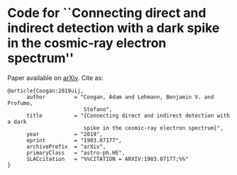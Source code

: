 # Code for ``Connecting direct and indirect detection with a dark spike in the cosmic-ray electron spectrum''

Paper available on [arXiv](https://arxiv.org/abs/1903.07177). Cite as:

```
@article{Coogan:2019uij,
      author         = "Coogan, Adam and Lehmann, Benjamin V. and Profumo,
                        Stefano",
      title          = "{Connecting direct and indirect detection with a dark
                        spike in the cosmic-ray electron spectrum}",
      year           = "2019",
      eprint         = "1903.07177",
      archivePrefix  = "arXiv",
      primaryClass   = "astro-ph.HE",
      SLACcitation   = "%%CITATION = ARXIV:1903.07177;%%"
}
```

